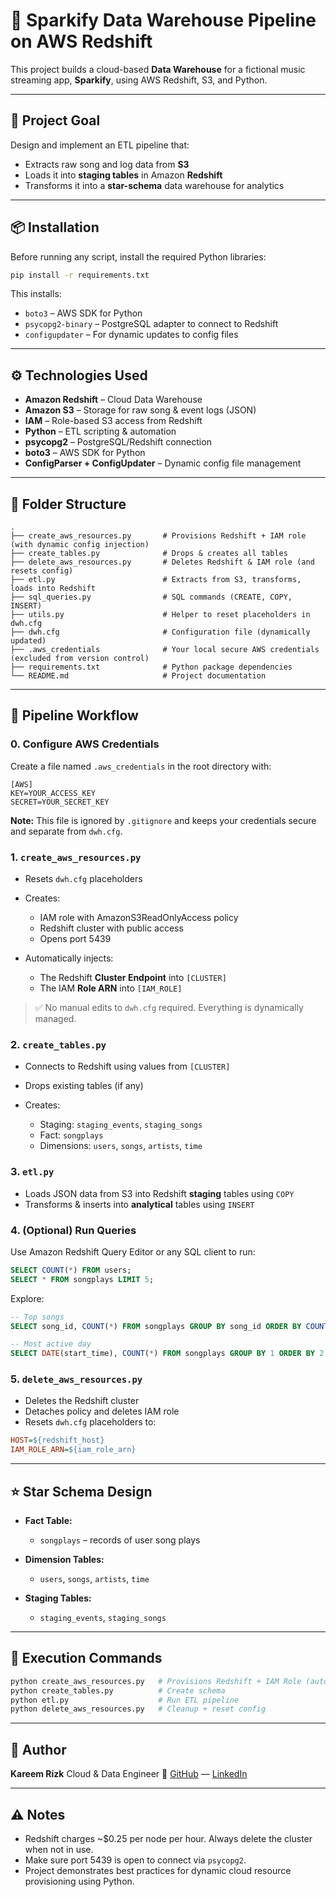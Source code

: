 # 🌷 Sparkify Data Warehouse Pipeline on AWS Redshift

This project builds a cloud-based **Data Warehouse** for a fictional music streaming app, **Sparkify**, using AWS Redshift, S3, and Python.

---

## 📌 Project Goal

Design and implement an ETL pipeline that:

* Extracts raw song and log data from **S3**
* Loads it into **staging tables** in Amazon **Redshift**
* Transforms it into a **star-schema** data warehouse for analytics

---

## 📦 Installation

Before running any script, install the required Python libraries:

```bash
pip install -r requirements.txt
```

This installs:

* `boto3` – AWS SDK for Python
* `psycopg2-binary` – PostgreSQL adapter to connect to Redshift
* `configupdater` – For dynamic updates to config files

---

## ⚙️ Technologies Used

* **Amazon Redshift** – Cloud Data Warehouse
* **Amazon S3** – Storage for raw song & event logs (JSON)
* **IAM** – Role-based S3 access from Redshift
* **Python** – ETL scripting & automation
* **psycopg2** – PostgreSQL/Redshift connection
* **boto3** – AWS SDK for Python
* **ConfigParser + ConfigUpdater** – Dynamic config file management

---

## 📂 Folder Structure

```
.
├── create_aws_resources.py       # Provisions Redshift + IAM role (with dynamic config injection)
├── create_tables.py              # Drops & creates all tables
├── delete_aws_resources.py       # Deletes Redshift & IAM role (and resets config)
├── etl.py                        # Extracts from S3, transforms, loads into Redshift
├── sql_queries.py                # SQL commands (CREATE, COPY, INSERT)
├── utils.py                      # Helper to reset placeholders in dwh.cfg
├── dwh.cfg                       # Configuration file (dynamically updated)
├── .aws_credentials              # Your local secure AWS credentials (excluded from version control)
├── requirements.txt              # Python package dependencies
└── README.md                     # Project documentation
```

---

## 🚀 Pipeline Workflow

### 0. Configure AWS Credentials

Create a file named `.aws_credentials` in the root directory with:

```
[AWS]
KEY=YOUR_ACCESS_KEY
SECRET=YOUR_SECRET_KEY
```

**Note:** This file is ignored by `.gitignore` and keeps your credentials secure and separate from `dwh.cfg`.

### 1. `create_aws_resources.py`

* Resets `dwh.cfg` placeholders
* Creates:

  * IAM role with AmazonS3ReadOnlyAccess policy
  * Redshift cluster with public access
  * Opens port 5439
* Automatically injects:

  * The Redshift **Cluster Endpoint** into `[CLUSTER]`
  * The IAM **Role ARN** into `[IAM_ROLE]`

> ✅ No manual edits to `dwh.cfg` required. Everything is dynamically managed.

### 2. `create_tables.py`

* Connects to Redshift using values from `[CLUSTER]`
* Drops existing tables (if any)
* Creates:

  * Staging: `staging_events`, `staging_songs`
  * Fact: `songplays`
  * Dimensions: `users`, `songs`, `artists`, `time`

### 3. `etl.py`

* Loads JSON data from S3 into Redshift **staging** tables using `COPY`
* Transforms & inserts into **analytical** tables using `INSERT`

### 4. (Optional) Run Queries

Use Amazon Redshift Query Editor or any SQL client to run:

```sql
SELECT COUNT(*) FROM users;
SELECT * FROM songplays LIMIT 5;
```

Explore:

```sql
-- Top songs
SELECT song_id, COUNT(*) FROM songplays GROUP BY song_id ORDER BY COUNT(*) DESC LIMIT 5;

-- Most active day
SELECT DATE(start_time), COUNT(*) FROM songplays GROUP BY 1 ORDER BY 2 DESC LIMIT 1;
```

### 5. `delete_aws_resources.py`

* Deletes the Redshift cluster
* Detaches policy and deletes IAM role
* Resets `dwh.cfg` placeholders to:

```ini
HOST=${redshift_host}
IAM_ROLE_ARN=${iam_role_arn}
```

---

## ⭐ Star Schema Design

* **Fact Table:**

  * `songplays` – records of user song plays

* **Dimension Tables:**

  * `users`, `songs`, `artists`, `time`

* **Staging Tables:**

  * `staging_events`, `staging_songs`

---

## 📝 Execution Commands

```bash
python create_aws_resources.py   # Provisions Redshift + IAM Role (auto updates config)
python create_tables.py          # Create schema
python etl.py                    # Run ETL pipeline
python delete_aws_resources.py   # Cleanup + reset config
```

---

## 👤 Author

**Kareem Rizk**
Cloud & Data Engineer
🔗 [GitHub](https://github.com/Kareem1990) — [LinkedIn](https://linkedin.com/in/kareemmagdy)

---

## ⚠️ Notes

* Redshift charges \~\$0.25 per node per hour. Always delete the cluster when not in use.
* Make sure port 5439 is open to connect via `psycopg2`.
* Project demonstrates best practices for dynamic cloud resource provisioning using Python.
